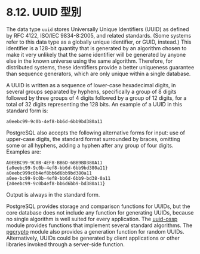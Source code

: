 # 8.12. UUID 型別

The data type `uuid` stores Universally Unique Identifiers \(UUID\) as defined by RFC 4122, ISO/IEC 9834-8:2005, and related standards. \(Some systems refer to this data type as a globally unique identifier, or GUID, instead.\) This identifier is a 128-bit quantity that is generated by an algorithm chosen to make it very unlikely that the same identifier will be generated by anyone else in the known universe using the same algorithm. Therefore, for distributed systems, these identifiers provide a better uniqueness guarantee than sequence generators, which are only unique within a single database.

A UUID is written as a sequence of lower-case hexadecimal digits, in several groups separated by hyphens, specifically a group of 8 digits followed by three groups of 4 digits followed by a group of 12 digits, for a total of 32 digits representing the 128 bits. An example of a UUID in this standard form is:

```text
a0eebc99-9c0b-4ef8-bb6d-6bb9bd380a11
```

PostgreSQL also accepts the following alternative forms for input: use of upper-case digits, the standard format surrounded by braces, omitting some or all hyphens, adding a hyphen after any group of four digits. Examples are:

```text
A0EEBC99-9C0B-4EF8-BB6D-6BB9BD380A11
{a0eebc99-9c0b-4ef8-bb6d-6bb9bd380a11}
a0eebc999c0b4ef8bb6d6bb9bd380a11
a0ee-bc99-9c0b-4ef8-bb6d-6bb9-bd38-0a11
{a0eebc99-9c0b4ef8-bb6d6bb9-bd380a11}
```

Output is always in the standard form.

PostgreSQL provides storage and comparison functions for UUIDs, but the core database does not include any function for generating UUIDs, because no single algorithm is well suited for every application. The [uuid-ossp](https://www.postgresql.org/docs/12/uuid-ossp.html) module provides functions that implement several standard algorithms. The [pgcrypto](https://www.postgresql.org/docs/12/pgcrypto.html) module also provides a generation function for random UUIDs. Alternatively, UUIDs could be generated by client applications or other libraries invoked through a server-side function.

